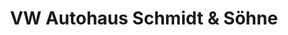 ---
title: "VW Autohaus Schmidt & Söhne"
url: /egeln/vw-autohaus-schmidt-und-soehne/
shop: Autohaus
---